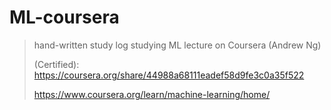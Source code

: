 # ML-coursera
> hand-written study log studying ML lecture on Coursera (Andrew Ng)
> 
> (Certified): https://coursera.org/share/44988a68111eadef58d9fe3c0a35f522
> 
> https://www.coursera.org/learn/machine-learning/home/
